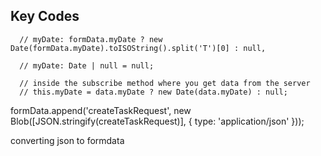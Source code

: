 ## Key Codes
```
  // myDate: formData.myDate ? new Date(formData.myDate).toISOString().split('T')[0] : null,

  // myDate: Date | null = null;

  // inside the subscribe method where you get data from the server
  // this.myDate = data.myDate ? new Date(data.myDate) : null;
``` 

 formData.append('createTaskRequest', new Blob([JSON.stringify(createTaskRequest)], { type: 'application/json' }));
  
  converting json to formdata 